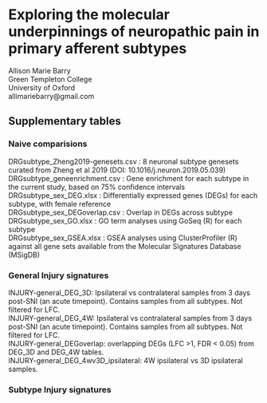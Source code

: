# Exploring the molecular underpinnings of neuropathic pain in primary afferent subtypes

<p>Allison Marie Barry <br>
Green Templeton College <br>
University of Oxford <br>
allimariebarry@gmail.com </p>

## Supplementary tables  
### Naive comparisions  
DRGsubtype_Zheng2019-genesets.csv : 8 neuronal subtype genesets curated from Zheng et al 2019 (DOI: 10.1016/j.neuron.2019.05.039)  
DRGsubtype_geneenrichment.csv : Gene enrichment for each subtype in the current study, based on 75% confidence intervals  
DRGsubtype_sex_DEG.xlsx : Differentially expressed genes (DEGs) for each subtype, with female reference  
DRGsubtype_sex_DEGoverlap.csv : Overlap in DEGs across subtype  
DRGsubtype_sex_GO.xlsx : GO term analyses using GoSeq (R) for each subtype  
DRGsubtype_sex_GSEA.xlsx : GSEA analyses using ClusterProfiler (R) against all gene sets available from the Molecular Signatures Database (MSigDB)   

### General Injury signatures  
INJURY-general_DEG_3D: Ipsilateral vs contralateral samples from 3 days post-SNI (an acute timepoint). Contains samples from all subtypes. Not filtered for LFC.  
INJURY-general_DEG_4W: Ipsilateral vs contralateral samples from 3 days post-SNI (an acute timepoint). Contains samples from all subtypes. Not filtered for LFC.  
INJURY-general_DEGoverlap: overlapping DEGs (LFC >1, FDR < 0.05) from DEG_3D and DEG_4W tables.  
INJURY-general_DEG_4wv3D_ipsilateral: 4W ipsilateral vs 3D ipsilateral samples. 

### Subtype Injury signatures  


